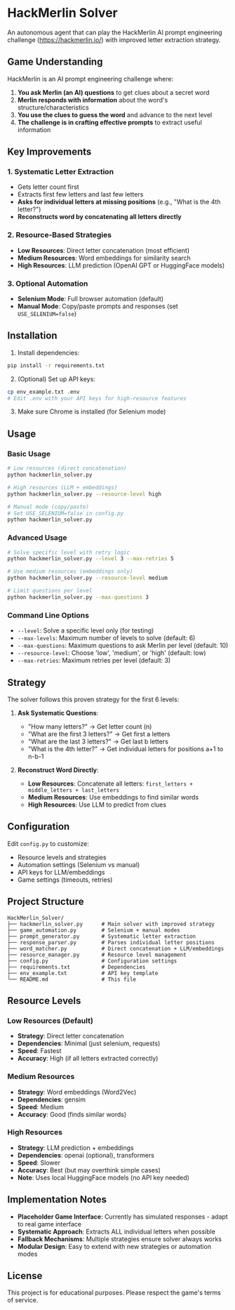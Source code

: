 # HackMerlin Solver

An autonomous agent that can play the HackMerlin AI prompt engineering challenge (https://hackmerlin.io/) with improved letter extraction strategy.

## Game Understanding

HackMerlin is an AI prompt engineering challenge where:
1. **You ask Merlin (an AI) questions** to get clues about a secret word
2. **Merlin responds with information** about the word's structure/characteristics  
3. **You use the clues to guess the word** and advance to the next level
4. **The challenge is in crafting effective prompts** to extract useful information

## Key Improvements

### 1. **Systematic Letter Extraction**
- Gets letter count first
- Extracts first few letters and last few letters
- **Asks for individual letters at missing positions** (e.g., "What is the 4th letter?")
- **Reconstructs word by concatenating all letters directly**

### 2. **Resource-Based Strategies**
- **Low Resources**: Direct letter concatenation (most efficient)
- **Medium Resources**: Word embeddings for similarity search
- **High Resources**: LLM prediction (OpenAI GPT or HuggingFace models)

### 3. **Optional Automation**
- **Selenium Mode**: Full browser automation (default)
- **Manual Mode**: Copy/paste prompts and responses (set `USE_SELENIUM=false`)

## Installation

1. Install dependencies:
```bash
pip install -r requirements.txt
```

2. (Optional) Set up API keys:
```bash
cp env_example.txt .env
# Edit .env with your API keys for high-resource features
```

3. Make sure Chrome is installed (for Selenium mode)

## Usage

### Basic Usage
```bash
# Low resources (direct concatenation)
python hackmerlin_solver.py

# High resources (LLM + embeddings)
python hackmerlin_solver.py --resource-level high

# Manual mode (copy/paste)
# Set USE_SELENIUM=false in config.py
python hackmerlin_solver.py
```

### Advanced Usage
```bash
# Solve specific level with retry logic
python hackmerlin_solver.py --level 3 --max-retries 5

# Use medium resources (embeddings only)
python hackmerlin_solver.py --resource-level medium

# Limit questions per level
python hackmerlin_solver.py --max-questions 3
```

### Command Line Options
- `--level`: Solve a specific level only (for testing)
- `--max-levels`: Maximum number of levels to solve (default: 6)
- `--max-questions`: Maximum questions to ask Merlin per level (default: 10)
- `--resource-level`: Choose 'low', 'medium', or 'high' (default: low)
- `--max-retries`: Maximum retries per level (default: 3)

## Strategy

The solver follows this proven strategy for the first 6 levels:

1. **Ask Systematic Questions**: 
   - "How many letters?" → Get letter count (n)
   - "What are the first 3 letters?" → Get first a letters
   - "What are the last 3 letters?" → Get last b letters
   - "What is the 4th letter?" → Get individual letters for positions a+1 to n-b-1

2. **Reconstruct Word Directly**: 
   - **Low Resources**: Concatenate all letters: `first_letters + middle_letters + last_letters`
   - **Medium Resources**: Use embeddings to find similar words
   - **High Resources**: Use LLM to predict from clues


## Configuration

Edit `config.py` to customize:
- Resource levels and strategies
- Automation settings (Selenium vs manual)
- API keys for LLM/embeddings
- Game settings (timeouts, retries)

## Project Structure
```
HackMerlin_Solver/
├── hackmerlin_solver.py      # Main solver with improved strategy
├── game_automation.py        # Selenium + manual modes
├── prompt_generator.py       # Systematic letter extraction
├── response_parser.py        # Parses individual letter positions
├── word_matcher.py           # Direct concatenation + LLM/embeddings
├── resource_manager.py       # Resource level management
├── config.py                 # Configuration settings
├── requirements.txt          # Dependencies
├── env_example.txt           # API key template
└── README.md                 # This file
```

## Resource Levels

### Low Resources (Default)
- **Strategy**: Direct letter concatenation
- **Dependencies**: Minimal (just selenium, requests)
- **Speed**: Fastest
- **Accuracy**: High (if all letters extracted correctly)

### Medium Resources
- **Strategy**: Word embeddings (Word2Vec)
- **Dependencies**: gensim
- **Speed**: Medium
- **Accuracy**: Good (finds similar words)

### High Resources
- **Strategy**: LLM prediction + embeddings
- **Dependencies**: openai (optional), transformers
- **Speed**: Slower
- **Accuracy**: Best (but may overthink simple cases)
- **Note**: Uses local HuggingFace models (no API key needed)

## Implementation Notes

- **Placeholder Game Interface**: Currently has simulated responses - adapt to real game interface
- **Systematic Approach**: Extracts ALL individual letters when possible
- **Fallback Mechanisms**: Multiple strategies ensure solver always works
- **Modular Design**: Easy to extend with new strategies or automation modes

## License

This project is for educational purposes. Please respect the game's terms of service.
